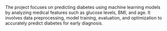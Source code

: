The project focuses on predicting diabetes using machine learning models by analyzing medical features such as glucose levels, BMI, and age. It involves data preprocessing, model training, evaluation, and optimization to accurately predict diabetes for early diagnosis.

